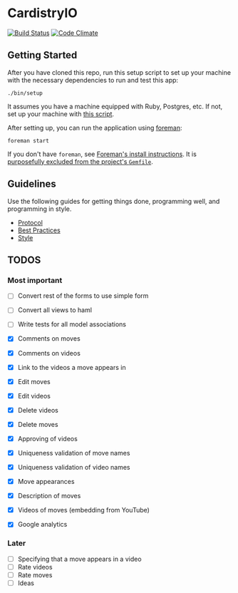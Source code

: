 # CardistryIO

[![Build Status](https://codeship.com/projects/1bbf7200-da14-0132-6fa6-0e3b213d5a03/status?branch=master)](https://codeship.com/projects/1bbf7200-da14-0132-6fa6-0e3b213d5a03/status?branch=master)
[![Code Climate](https://codeclimate.com/github/davidpdrsn/CardistryIO/badges/gpa.svg)](https://codeclimate.com/github/davidpdrsn/CardistryIO)

## Getting Started

After you have cloned this repo, run this setup script to set up your machine
with the necessary dependencies to run and test this app:

    ./bin/setup

It assumes you have a machine equipped with Ruby, Postgres, etc. If not, set up
your machine with [this script].

[this script]: https://github.com/thoughtbot/laptop

After setting up, you can run the application using [foreman]:

    foreman start

If you don't have `foreman`, see [Foreman's install instructions][foreman]. It
is [purposefully excluded from the project's `Gemfile`][exclude].

[foreman]: https://github.com/ddollar/foreman
[exclude]: https://github.com/ddollar/foreman/pull/437#issuecomment-41110407

## Guidelines

Use the following guides for getting things done, programming well, and
programming in style.

- [Protocol](http://github.com/thoughtbot/guides/blob/master/protocol)
- [Best Practices](http://github.com/thoughtbot/guides/blob/master/best-practices)
- [Style](http://github.com/thoughtbot/guides/blob/master/style)

## TODOS

### Most important

- [ ] Convert rest of the forms to use simple form
- [ ] Convert all views to haml
- [ ] Write tests for all model associations

- [x] Comments on moves
- [x] Comments on videos
- [x] Link to the videos a move appears in
- [x] Edit moves
- [x] Edit videos
- [x] Delete videos
- [x] Delete moves
- [x] Approving of videos
- [x] Uniqueness validation of move names
- [x] Uniqueness validation of video names
- [x] Move appearances
- [x] Description of moves
- [x] Videos of moves (embedding from YouTube)
- [x] Google analytics

### Later

- [ ] Specifying that a move appears in a video
- [ ] Rate videos
- [ ] Rate moves
- [ ] Ideas
